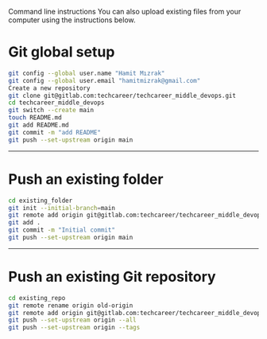 Command line instructions
You can also upload existing files from your computer using the instructions below.

# Git global setup
```sh
git config --global user.name "Hamit Mızrak"
git config --global user.email "hamitmizrak@gmail.com"
Create a new repository
git clone git@gitlab.com:techcareer/techcareer_middle_devops.git
cd techcareer_middle_devops
git switch --create main
touch README.md
git add README.md
git commit -m "add README"
git push --set-upstream origin main
```
---


# Push an existing folder
```sh
cd existing_folder
git init --initial-branch=main
git remote add origin git@gitlab.com:techcareer/techcareer_middle_devops.git
git add .
git commit -m "Initial commit"
git push --set-upstream origin main
```
---


# Push an existing Git repository
```sh
cd existing_repo
git remote rename origin old-origin
git remote add origin git@gitlab.com:techcareer/techcareer_middle_devops.git
git push --set-upstream origin --all
git push --set-upstream origin --tags
```